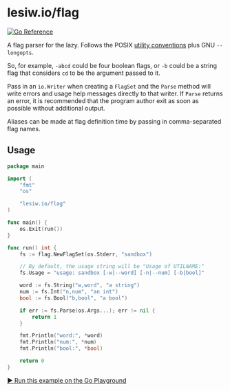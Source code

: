 # lesiw.io/flag

[![Go Reference](https://pkg.go.dev/badge/lesiw.io/flag.svg)](https://pkg.go.dev/lesiw.io/flag)

A flag parser for the lazy. Follows the POSIX [utility conventions][utilconv]
plus GNU `--longopts`.

So, for example, `-abcd` could be four boolean flags, or `-b` could be a string
flag that considers `cd` to be the argument passed to it.

Pass in an `io.Writer` when creating a `FlagSet` and the `Parse` method will
write errors and usage help messages directly to that writer. If `Parse` returns
an error, it is recommended that the program author exit as soon as possible
without additional output.

Aliases can be made at flag definition time by passing in comma-separated flag
names.

## Usage

``` go
package main

import (
    "fmt"
    "os"

    "lesiw.io/flag"
)

func main() {
    os.Exit(run())
}

func run() int {
    fs := flag.NewFlagSet(os.Stderr, "sandbox")

    // By default, the usage string will be "Usage of UTILNAME:"
    fs.Usage = "usage: sandbox [-w|--word] [-n|--num] [-b|bool]"

    word := fs.String("w,word", "a string")
    num := fs.Int("n,num", "an int")
    bool := fs.Bool("b,bool", "a bool")

    if err := fs.Parse(os.Args...); err != nil {
        return 1
    }

    fmt.Println("word:", *word)
    fmt.Println("num:", *num)
    fmt.Println("bool:", *bool)

    return 0
}
```

[▶️ Run this example on the Go Playground](https://go.dev/play/p/kMjgf7EjuSE)

[utilconv]: https://pubs.opengroup.org/onlinepubs/9699919799/basedefs/V1_chap12.html
